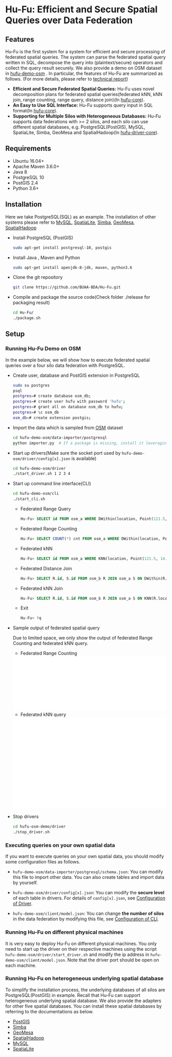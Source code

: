 # Hu-Fu: Efficient and Secure Spatial Queries over Data Federation

## Features

Hu-Fu is the first system for a system for efficient and secure processing of federated spatial queries. The system can parse the federated spatial query written in SQL, decompose the query into (plaintext/secure) operators and collect the query result securely. We also provide a demo on OSM dataset in [hufu-demo-osm](hufu-demo-osm) .  In particular, the features of Hu-Fu are summarized as follows. (For more details, please refer to [technical report](hufu-docs/Hu-Fu_technical_report.pdf))

* **Efficient and Secure Federated Spatial Queries:** Hu-Fu uses novel decomposition plans for federated spatial queries(federated kNN, kNN join, range counting, range query, distance join)(In [hufu-core](hufu-core)).
* **An Easy to Use SQL Interface:**  Hu-Fu supports query input in SQL format(In [hufu-core](hufu-core)).
* **Supporting for Multiple Silos with Heterogeneous Databases:** Hu-Fu supports data federations with >= 2 silos, and each silo can use different spatial databases,  e.g. PostgreSQL(PostGIS), MySQL, SpatiaLite, Simba, GeoMesa and SpatialHadoop(In [hufu-driver-core](hufu-driver-core)).

## Requirements

* Ubuntu 16.04+
* Apache Maven 3.6.0+
* Java 8
* PostgreSQL 10
* PostGIS 2.4
* Python 3.6+

## Installation

Here we take PostgreSQL(SQL) as an example. The installation of other systems please refer to [MySQL](https://dev.mysql.com/doc/mysql-installation-excerpt/5.7/en/), [SpatiaLite](https://www.gaia-gis.it/fossil/libspatialite/index), [Simba](http://www.cs.utah.edu/~dongx/simba/), [GeoMesa](https://www.geomesa.org/), [SpatialHadoop](http://spatialhadoop.cs.umn.edu/)

* Install PostgreSQL (PostGIS)

  ```bash
  sudo apt-get install postgresql-10, postgis
  ```

* Install Java , Maven and Python

  ```bash
  sudo apt-get install openjdk-8-jdk, maven, python3.6
  ```

* Clone the git repository

  ```bash
  git clone https://github.com/BUAA-BDA/Hu-Fu.git
  ```

* Compile and package the source code(Check folder ./release for packaging result)

  ```bash
  cd Hu-Fu/
  ./package.sh
  ```

## Setup

### Running Hu-Fu Demo on OSM

In the example below, we will show how to execute federated spatial queries over a four silo data federation with PostgreSQL.

* Create user, database and PostGIS extension in PostgreSQL

  ```bash
  sudo su postgres
  psql
  postgres=# create database osm_db;
  postgres=# create user hufu with password 'hufu';
  postgres=# grant all on database osm_db to hufu;
  postgres=# \c osm_db
  osm_db=# create extension postgis;
  ```

* Import the data which is sampled from [OSM](https://www.openstreetmap.org/) dataset

  ```bash
  cd hufu-demo-osm/data-importer/postgresql
  python importer.py  # If a package is missing, install it leveraging 'pip'.
  ```

* Start up drivers(Make sure the socket port used by ``hufu-demo-osm/driver/config[x].json`` is available)

  ```bash
  cd hufu-demo-osm/driver
  ./start_driver.sh 1 2 3 4
  ```

* Start up command line interface(CLI)

  ```bash
  cd hufu-demo-osm/cli
  ./start_cli.sh
  ```

  * Federated Range Query

    ```sql
    Hu-Fu> SELECT id FROM osm_a WHERE DWithin(location, Point(121.5, 14.5), 0.5);
    ```

  * Federated Range Counting

    ```sql
    Hu-Fu> SELECT COUNT(*) cnt FROM osm_a WHERE DWithin(location, Point(121.5, 14.5), 0.5);
    ```

  * Federated kNN

    ```sql
    Hu-Fu> SELECT id FROM osm_a WHERE KNN(location, Point(121.5, 14.5), 8);
    ```

  * Federated Distance Join

    ```sql
    Hu-Fu> SELECT R.id, S.id FROM osm_b R JOIN osm_a S ON DWithin(R.location, S.location, 0.2);
    ```

  * Federated kNN Join

    ```sql
    Hu-Fu> SELECT R.id, S.id FROM osm_b R JOIN osm_a S ON KNN(R.location, S.location, 8);
    ```

  * Exit

    ```sql
    Hu-Fu> !q
    ```

* Sample output of federated spatial query

  Due to limited space, we only show the output of federated Range Counting and federated kNN query.

  * Federated Range Counting
  <img src="hufu-docs/images/sample_output_rangecounting.svg" alt="sample_output" style="zoom: 50%;" />

  * Federated kNN query
  <img src="hufu-docs/images/sample_output_knn.svg" alt="sample_output" style="zoom: 50%;" />

* Stop drivers

  ```bash
  cd hufu-osm-demo/driver
  ./stop_driver.sh
  ```

### Executing  queries on your own spatial data

If you want to execute queries on your own spatial data, you should modify some configuration files as follows.

* `hufu-demo-osm/data-importer/postgresql/schema.json`: You can modify this file to import other data. You can also create tables and import data by yourself.

* `hufu-demo-osm/driver/config[x].json`: You can modify the **secure level** of each table in drivers. For details of ``config[x].json``, see [Configuration of Driver](hufu-docs/DriverConfig.md).

* `hufu-demo-osm/client/model.json`: You can change **the number of silos** in the data federation by modifying this file, see [Configuration of CLI](hufu-docs/CLIConfig.md).

### Running Hu-Fu on different physical machines

It is very easy to deploy Hu-Fu on different physical machines. You only need to start up the driver on their respective machines using the script `hufu-demo-osm/driver/start_driver.sh` and modify the ip address in `hufu-demo-osm/client/model.json`. Note that the driver port should be open on each machine.

### Running Hu-Fu on heterogeneous underlying spatial database

To simplify the installation process, the underlying databases of all silos are PostgreSQL(PostGIS) in example. Recall that Hu-Fu can support heterogeneous underlying spatial database. We also provide the adapters for other five spatial databases. You can install these spatial databases by referring to the documentations as below.

* [PostGIS](https://postgis.net/)
* [Simba](http://www.cs.utah.edu/~dongx/simba/)
* [GeoMesa](https://www.geomesa.org/)
* [SpatialHadoop](http://spatialhadoop.cs.umn.edu/)
* [MySQL](https://dev.mysql.com/doc/refman/8.0/en/spatial-types.html)
* [SpatiaLite](https://www.gaia-gis.it/fossil/libspatialite/home)
